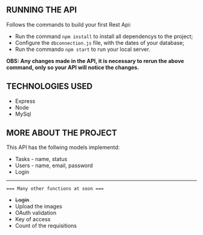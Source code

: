 RUNNING THE API
------

Follows the commands to build your first Rest Api:

* Run the command `npm install` to install all dependencys to the project;
* Configure the `dbconnection.js` file, with the dates of your database;
* Run the commando `npm start` to run your local server.

**OBS: Any changes made in the API, it is necessary to rerun the above command, only so your API will notice the changes.**

TECHNOLOGIES USED
------

* Express
* Node
* MySql

MORE ABOUT THE PROJECT
------

This API has the follwing models implementd:

* Tasks - name, status
* Users - name, email, password
* Login

---

`=== Many other functions at soon ===`

* ~~Login~~
* Upload the images
* OAuth validation
* Key of access
* Count of the requisitions